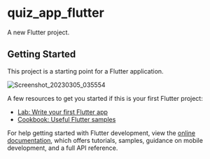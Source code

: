 # quiz_app_flutter



A new Flutter project.

## Getting Started

This project is a starting point for a Flutter application.


![Screenshot_20230305_035554](https://user-images.githubusercontent.com/89692061/222932283-19b5fa4c-d8db-4882-8b51-1a69dc9b5a27.png)

A few resources to get you started if this is your first Flutter project:

- [Lab: Write your first Flutter app](https://docs.flutter.dev/get-started/codelab)
- [Cookbook: Useful Flutter samples](https://docs.flutter.dev/cookbook)

For help getting started with Flutter development, view the
[online documentation](https://docs.flutter.dev/), which offers tutorials,
samples, guidance on mobile development, and a full API reference.
